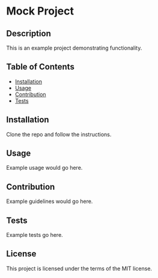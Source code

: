 # Mock Project

## Description

This is an example project demonstrating functionality.

## Table of Contents
- [Installation](#installation)
- [Usage](#usage)
- [Contribution](#contribution)
- [Tests](#tests)

## Installation

Clone the repo and follow the instructions.

## Usage

Example usage would go here.

## Contribution

Example guidelines would go here.

## Tests

Example tests go here.

## License

This project is licensed under the terms of the MIT license.